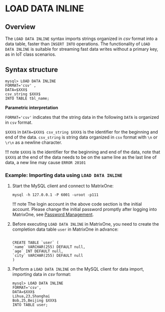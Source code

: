 # **LOAD DATA INLINE**

## **Overview**

The `LOAD DATA INLINE` syntax imports strings organized in *csv* format into a data table, faster than `INSERT INTO` operations. The functionality of `LOAD DATA INLINE` is suitable for streaming fast data writes without a primary key, as in IoT class scenarios.

## Syntax structure

```mysql
mysql> LOAD DATA INLINE 
FORMAT='csv' ,
DATA=$XXX$
csv_string $XXX$
INTO TABLE tbl_name;
```

**Parametric interpretation**

`FORMAT='csv'` indicates that the string data in the following `DATA` is organized in `csv` format.

`$XXX$` in `DATA=$XXX$ csv_string $XXX$` is the identifier for the beginning and end of the data. `csv_string` is string data organized in `csv` format with `\n` or `\r\n` as a newline character.

!!! note
    `$XXX$` is the identifier for the beginning and end of the data, note that `$XXX$` at the end of the data needs to be on the same line as the last line of data, a new line may cause `ERROR 20101`

### Example: Importing data using `LOAD DATA INLINE`

1. Start the MySQL client and connect to MatrixOne:

    ```mysql
    mysql -h 127.0.0.1 -P 6001 -uroot -p111
    ```

    !!! note
        The login account in the above code section is the initial account. Please change the initial password promptly after logging into MatrixOne, see [Password Management](../../../Security/password-mgmt.md).

2. Before executing `LOAD DATA INLINE` in MatrixOne, you need to create the completion data table `user` in MatrixOne in advance:

    ```mysql

    CREATE TABLE `user` (
    `name` VARCHAR(255) DEFAULT null,
    `age` INT DEFAULT null,
    `city` VARCHAR(255) DEFAULT null
    )
    ```

3. Perform a `LOAD DATA INLINE` on the MySQL client for data import, importing data in *csv* format:

    ```mysql
    mysql> LOAD DATA INLINE 
    FORMAT='csv',
    DATA=$XXX$
    Lihua,23,Shanghai
    Bob,25,Beijing $XXX$ 
    INTO TABLE user;
    ```